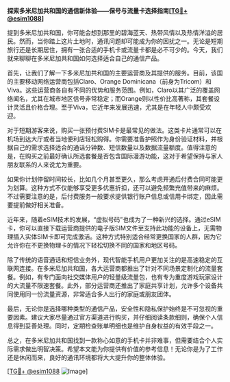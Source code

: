 **探索多米尼加共和国的通信新体验——保号与流量卡选择指南[[TG💪+ @esim1088](https://t.me/s/esim1088)]**

提到多米尼加共和国，你可能会想到那里的碧海蓝天、热带风情以及热情洋溢的居民。然而，当你踏上这片土地时，通讯问题却可能成为你的困扰之一。无论是短期旅行还是长期居住，拥有一张合适的手机卡或流量卡都是必不可少的。今天，我们就来聊聊在多米尼加共和国如何选择适合自己的通信产品。

首先，让我们了解一下多米尼加共和国的主要运营商及其提供的服务。目前，该国的主要移动网络运营商包括Claro、Orange Dominicana（前身为Tricom）和Viva。这些运营商各自有不同的优势和服务范围。例如，Claro以其广泛的覆盖网络闻名，尤其在城市地区信号非常稳定；而Orange则以性价比高著称，其套餐设计灵活且价格合理。至于Viva，它近年来发展迅速，尤其是在年轻人中颇受欢迎。

对于短期游客来说，购买一张预付费SIM卡是最常见的做法。这类卡片通常可以在机场到达大厅或者当地便利店轻松购得。你需要准备护照作为身份验证材料，并根据自己的需求选择适合的通话分钟数、短信数量以及数据流量额度。值得注意的是，在购买之前最好确认所选套餐是否包含国际漫游功能，这对于希望保持与家人朋友联系的人来说尤为重要。

如果你计划停留时间较长，比如几个月甚至更久，那么考虑开通后付费合同可能更为划算。这种方式不仅能够享受更多优惠折扣，还可以避免频繁充值带来的麻烦。不过需要注意的是，后付费服务一般要求提供银行账户信息或信用卡绑定，因此需要提前做好相关准备。

近年来，随着eSIM技术的发展，“虚拟号码”也成为了一种新兴的选择。通过eSIM卡，你可以直接下载运营商提供的电子版SIM文件至支持此功能的设备上，无需物理插入实体SIM卡即可完成激活。这种方式特别适合经常更换国家的人群，因为它允许你在不更换物理卡的情况下轻松切换不同的国家和地区号码。

除了传统的语音通话和短信业务外，现代智能手机用户更加关注的是高速稳定的互联网连接。在多米尼加共和国，各大运营商都推出了针对不同场景定制化的流量套餐。例如，有专门面向社交媒体用户的轻量级流量包，也有专为重度游戏玩家设计的大流量不限速套餐。此外，部分运营商还推出了家庭共享计划，允许多个设备共同使用同一份流量资源，非常适合多人出行的家庭或朋友团体。

最后，无论你是选择哪种类型的通信产品，安全性和隐私保护始终是不可忽视的重要因素。建议大家尽量通过官方渠道进行购买，并仔细阅读条款细则，确保个人信息得到妥善处理。同时，定期检查账单明细也是维护自身权益的有效手段之一。

总之，在多米尼加共和国找到一款称心如意的手机卡并非难事，但需要结合个人实际需求做出明智决策。希望本文能为你提供有价值的参考信息！无论你是为了工作还是休闲而来，良好的通讯环境都将大大提升你的整体体验。

[[TG💪+ @esim1088](https://t.me/s/esim1088) ![Image](https://i.postimg.cc/4NQfJmqS/Snipaste-2025-05-13-00-14-12.png)]